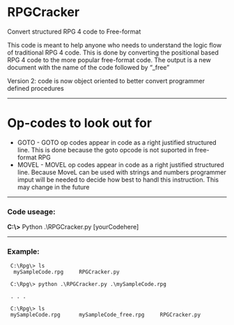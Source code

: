 # RPGCracker
Convert structured RPG 4  code to Free-format 

This code is meant to help anyone who needs to understand the logic flow of traditional RPG 4 code. This is done by converting the positional based RPG 4 code to the more popular free-format code. The output is a new document with the name of the code followed by “_free”

Version 2: code is now object oriented to better convert programmer defined procedures

___
# Op-codes to look out for
* GOTO - GOTO op codes appear in code as a right justified structured line. This is done because the goto opcode is not suported in free-format RPG
* MOVEL - MOVEL op codes appear in code as a right justified structured line. Because MoveL can be used with strings and numbers programmer imput will be needed to decide how best to handl this instruction. This may change in the future

___
### Code useage:

**C:\\>**    Python    .\\RPGCracker.py    [yourCodehere]
___
### Example:
     C:\Rpg\> ls
      mySampleCode.rpg     RPGCracker.py

     C:\Rpg\> python .\RPGCracker.py .\mySampleCode.rpg

     . . .

     C:\Rpg\> ls
     mySampleCode.rpg      mySampleCode_free.rpg     RPGCracker.py
